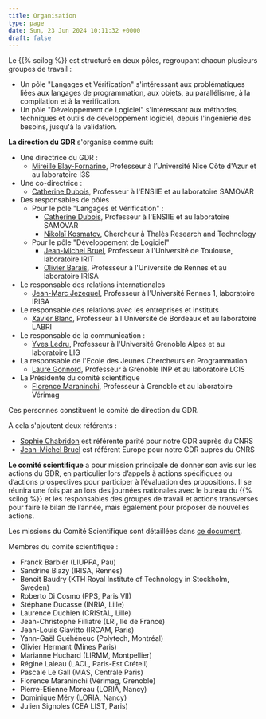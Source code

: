 ```yaml
---
title: Organisation
type: page
date: Sun, 23 Jun 2024 10:11:32 +0000
draft: false
---
```


Le {{% scilog %}} est structuré en deux pôles, regroupant chacun plusieurs groupes de travail :

  * Un pôle "Langages et Vérification" s'intéressant aux problématiques liées aux langages de programmation, aux objets, au parallélisme, à la compilation et à la vérification.
  * Un pôle "Développement de Logiciel" s'intéressant aux méthodes, techniques et outils de développement logiciel, depuis l'ingénierie des besoins, jusqu'à la validation.



**La direction du GDR** s'organise comme suit:

  * Une directrice du GDR :
    * [Mireille Blay-Fornarino](http://users.polytech.unice.fr/~blay/), Professeur à l’Université Nice Côte d'Azur et au laboratoire I3S
  * Une co-directrice :
    * [Catherine Dubois](http://www.ensiie.fr/~dubois/), Professeur à l'ENSIIE et au laboratoire SAMOVAR
  * Des responsables de pôles
    * Pour le pôle "Langages et Vérification" :
      * [C](http://www.loria.fr/~moreau/dokuwiki/doku.php)[atherine Dubois](http://www.ensiie.fr/~dubois/), Professeur à l'ENSIIE et au laboratoire SAMOVAR
      * [Nikolaï Kosmatov](https://nikolai-kosmatov.eu/), Chercheur à Thalès Research and Technology
    * Pour le pôle "Développement de Logiciel"
      * [Jean-Michel Bruel](https://jmbruel.netlify.com), Professeur à l'Université de Toulouse, laboratoire IRIT
      * [Olivier Barais](https://olivier.barais.fr/), Professeur à l'Université de Rennes et au laboratoire IRISA
  * Le responsable des relations internationales
    * [Jean-Marc Jezequel](https://people.irisa.fr/Jean-Marc.Jezequel/), Professeur à l'Université Rennes 1, laboratoire IRISA
  * Le responsable des relations avec les entreprises et instituts
    * [Xavier Blanc](http://www.labri.fr/perso/xblanc/), Professeur à l'Université de Bordeaux et au laboratoire LABRI
  * Le responsable de la communication :
    * [Yves Ledru](http://membres-lig.imag.fr/ledru/YLVersionF.html), Professeur à l'Université Grenoble Alpes et au laboratoire LIG
  * La responsable de l'Ecole des Jeunes Chercheurs en Programmation
    * [Laure Gonnord](http://laure.gonnord.org/pro/index.html), Professeur à Grenoble INP et au laboratoire LCIS
  * La Présidente du comité scientifique
    * [Florence Maraninchi](https://www-verimag.imag.fr/~maraninx/), Professeur à Grenoble et au laboratoire Vérimag



Ces personnes constituent le comité de direction du GDR.

A cela s'ajoutent deux référents :

  * [Sophie Chabridon](http://www-public.imtbs-tsp.eu/~chabrido/)  est référente parité pour notre GDR auprès du CNRS
  * [Jean-Michel Bruel](https://jmbruel.netlify.com/)  est référent Europe pour notre GDR auprès du CNRS



**Le comité scientifique** a pour mission principale de donner son avis sur les actions du GDR, en particulier lors d’appels à actions spécifiques ou d’actions prospectives pour participer à l’évaluation des propositions. Il se réunira une fois par an lors des journées nationales avec le bureau du {{% scilog %}} et les responsables des groupes de travail et actions transverses pour faire le bilan de l’année, mais également pour proposer de nouvelles actions.

Les missions du Comité Scientifique sont détaillées dans [ce document](https://gdr-gpl-2013-2024.imag.fr/sites/default/files/documentsGPL/DocumentsDuGDR/Mission_Comite_Scientifique_GDR_GPL_28_Avril_2021.pdf).

Membres du comité scientifique :

  * Franck Barbier (LIUPPA, Pau)
  * Sandrine Blazy (IRISA, Rennes)
  * Benoit Baudry (KTH Royal Institute of Technology in Stockholm, Sweden)
  * Roberto Di Cosmo (PPS, Paris VII)
  * Stéphane Ducasse (INRIA, Lille)
  * Laurence Duchien (CRIStAL, Lille)
  * Jean-Christophe Filliatre (LRI, Ile de France)
  * Jean-Louis Giavitto (IRCAM, Paris)
  * Yann-Gaël Guéhéneuc (Polytech, Montréal)
  * Olivier Hermant (Mines Paris)
  * Marianne Huchard (LIRMM, Montpellier)
  * Régine Laleau (LACL, Paris-Est Créteil)
  * Pascale Le Gall (MAS, Centrale Paris)
  * Florence Maraninchi (Vérimag, Grenoble)
  * Pierre-Etienne Moreau (LORIA, Nancy)
  * Dominique Méry (LORIA, Nancy)
  * Julien Signoles (CEA LIST, Paris)


